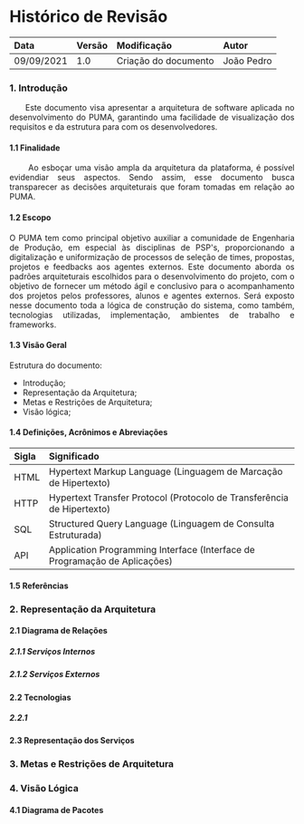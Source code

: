 # Histórico de Revisão

| Data       | Versão | Modificação                                     | Autor                         |
| :--------- | :----- | :---------------------------------------------- | :---------------------------- |
| 09/09/2021 | 1.0    | Criação do documento                            | João Pedro         |


### 1. Introdução  

<p  align="justify">    Este documento visa apresentar a arquitetura de software aplicada no desenvolvimento do PUMA, garantindo uma facilidade de visualização dos requisitos e da estrutura para com os desenvolvedores.</p>

#### 1.1 Finalidade  

<p  align="justify">     Ao esboçar uma visão ampla da arquitetura da plataforma, é possível evidendiar seus aspectos. Sendo assim, esse documento busca transparecer as decisões arquiteturais que foram tomadas em relação ao PUMA.</p>

#### 1.2 Escopo

<p  align="justify">O PUMA tem como principal objetivo auxiliar a comunidade de Engenharia de Produção, em especial às disciplinas de PSP's, proporcionando a digitalização e uniformização de processos de seleção de times, propostas, projetos e feedbacks aos agentes externos. Este documento aborda os padrões arquiteturais escolhidos para o desenvolvimento do projeto, com o objetivo de fornecer um método ágil e conclusivo para o acompanhamento dos projetos pelos professores, alunos e agentes externos. Será exposto nesse documento toda a lógica de construção do sistema, como também, tecnologias utilizadas, implementação, ambientes de trabalho e frameworks.</p>

#### 1.3 Visão Geral

Estrutura do documento:  

* Introdução;
* Representação da Arquitetura; 
* Metas e Restrições de Arquitetura;
* Visão lógica;


#### 1.4 Definições, Acrônimos e Abreviações

| Sigla       | Significado |
| :---------  | :-----      | 
| HTML	| Hypertext Markup Language (Linguagem de Marcação de Hipertexto) |
| HTTP  | Hypertext Transfer Protocol (Protocolo de Transferência de Hipertexto)|
| SQL   | Structured Query Language (Linguagem de Consulta Estruturada) |
| API   | Application Programming Interface (Interface de Programação de Aplicações)|


#### 1.5 Referências


### 2. Representação da Arquitetura

#### 2.1 Diagrama de Relações

##### 2.1.1 Serviços Internos


##### 2.1.2 Serviços Externos


#### 2.2 Tecnologias

##### 2.2.1

#### 2.3 Representação dos Serviços

### 3. Metas e Restrições de Arquitetura

### 4. Visão Lógica

#### 4.1 Diagrama de Pacotes